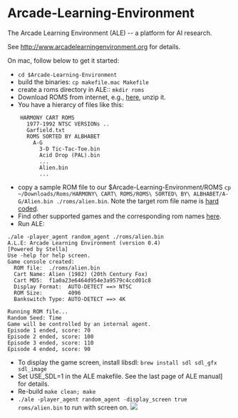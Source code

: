 Arcade-Learning-Environment
===========================

The Arcade Learning Environment (ALE) -- a platform for AI research.

See http://www.arcadelearningenvironment.org for details.


On mac, follow below to get it started:

* `cd $Arcade-Learning-Environment`
* build the binaries: `cp makefile.mac Makefile`
* create a roms directory in ALE:: `mkdir roms`
* Download ROMS from internet, e.g., [here](http://www.atarimania.com/rom_collection_archive_atari_2600_roms.html), unzip it. 
* You have a hierarcy of files like this:
``` Roms
    HARMONY CART ROMS
      1977-1992 NTSC VERSIONs ..
      Garfield.txt
      ROMS SORTED BY ALBHABET
        A-G
          3-D Tic-Tac-Toe.bin
          Acid Drop (PAL).bin
          ...
          Alien.bin
          ... 
```
* copy a sample ROM file to our $Arcade-Learning-Environment/ROMS
  `cp  ~/Downloads/Roms/HARMONY\ CART\ ROMS/ROMS\ SORTED\ BY\ ALBHABET/A-G/Alien.bin ./roms/alien.bin`. Note the target rom file name is [hard coded](http://www.reddit.com/r/MachineLearning/comments/2h49jc/roms_for_deepmind_atari_paper/). 
* Find other supported games and the corresponding rom names [here](http://yavar.naddaf.name/ale/list_of_current_games.html).
* Run ALE: 
```
./ale -player_agent random_agent ./roms/alien.bin
A.L.E: Arcade Learning Environment (version 0.4)
[Powered by Stella]
Use -help for help screen.
Game console created:
  ROM file:  ./roms/alien.bin
  Cart Name: Alien (1982) (20th Century Fox)
  Cart MD5:  f1a0a23e6464d954e3a9579c4ccd01c8
  Display Format:  AUTO-DETECT ==> NTSC
  ROM Size:        4096
  Bankswitch Type: AUTO-DETECT ==> 4K

Running ROM file...
Random Seed: Time
Game will be controlled by an internal agent.
Episode 1 ended, score: 70
Episode 2 ended, score: 100
Episode 3 ended, score: 110
Episode 4 ended, score: 90
```
* To display the game screen, install libsdl: `brew install sdl sdl_gfx sdl_image` 
* Set USE_SDL=1 in the ALE makefile. See the last page of ALE manual] for details.
* Re-build `make clean; make`
* `./ale -player_agent random_agent -display_screen true roms/alien.bin` to run with screen on.
![](http://oi58.tinypic.com/5c0soz.jpg)


